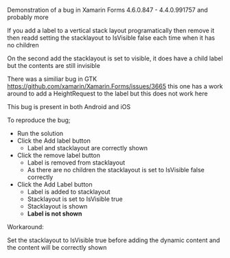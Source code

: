 Demonstration of a bug in Xamarin Forms 4.6.0.847 - 4.4.0.991757 and probably more

If you add a label to a vertical stack layout programatically then remove it then readd setting the stacklayout to IsVisible false each time when it has no children

On the second add the stacklayout is set to visible, it does have a child label but the contents are still invisible

There was a similiar bug in GTK https://github.com/xamarin/Xamarin.Forms/issues/3665 this one has a work around to add a HeightRequest to the label but this does not work here

This bug is present in both Android and iOS

To reproduce the bug;
- Run the solution
- Click the Add label button
  - Label and stacklayout are correctly shown
- Click the remove label button
  - Label is removed from stacklayout 
  - As there are no children the stacklayout is set to IsVisible false correctly
- Click the Add Label button
  - Label is added to stacklayout
  - Stacklayout is set to IsVisible true
  - Stacklayout is shown
  - **Label is not shown**

Workaround:

Set the stacklayout to IsVisible true before adding the dynamic content and the content will be correctly shown
